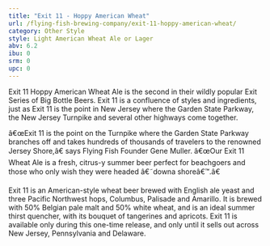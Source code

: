 ```yaml
---
title: "Exit 11 - Hoppy American Wheat"
url: /flying-fish-brewing-company/exit-11-hoppy-american-wheat/
category: Other Style
style: Light American Wheat Ale or Lager
abv: 6.2
ibu: 0
srm: 0
upc: 0
---
```

Exit 11 Hoppy American Wheat Ale is the second in their wildly popular Exit Series of Big Bottle Beers. Exit 11 is a confluence of styles and ingredients, just as Exit 11 is the point in New Jersey where the Garden State Parkway, the New Jersey Turnpike and several other highways come together.

â€œExit 11 is the point on the Turnpike where the Garden State Parkway branches off and takes hundreds of thousands of travelers to the renowned Jersey Shore,â€ says Flying Fish Founder Gene Muller.  â€œOur Exit 11 Wheat Ale is a fresh, citrus-y summer beer perfect for beachgoers and those who only wish they were headed â€˜downa shoreâ€™.â€

Exit 11 is an American-style wheat beer brewed with English ale yeast and three Pacific Northwest hops, Columbus, Palisade and Amarillo.  It is brewed with 50% Belgian pale malt and 50% white wheat, and is an ideal summer thirst quencher, with its bouquet of tangerines and apricots. Exit 11 is available only during this one-time release, and only until it sells out across New Jersey, Pennsylvania and Delaware.

